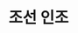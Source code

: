 ---
layout: hubs
key: Q484453
title: 조선 인조
name: 조선 인조
description: 16th King of Joseon Dynaty in Korean history
score: 0.0366215552567808
degree: 10
---